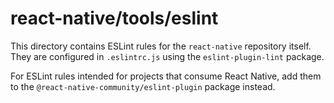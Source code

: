 # react-native/tools/eslint

This directory contains ESLint rules for the `react-native` repository itself.
They are configured in `.eslintrc.js` using the `eslint-plugin-lint` package.

For ESLint rules intended for projects that consume React Native, add them to
the `@react-native-community/eslint-plugin` package instead.
